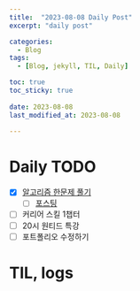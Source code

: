 ```yaml
---
title:  "2023-08-08 Daily Post"
excerpt: "daily post"

categories:
  - Blog
tags:
  - [Blog, jekyll, TIL, Daily]

toc: true
toc_sticky: true
 
date: 2023-08-08
last_modified_at: 2023-08-08

---
```


# Daily TODO

- [x] [알고리즘 한문제 풀기](https://www.acmicpc.net/step)
	- [ ] [포스팅](https://yelm-212.github.io/algorithm_codes/boj/)
- [ ] 커리어 스킬 1챕터
- [ ] 20시 원티드 특강
- [ ] 포트폴리오 수정하기

# TIL, logs


